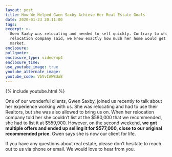 ```yaml
---
layout: post
title: How We Helped Gwen Saxby Achieve Her Real Estate Goals
date: 2020-01-23 20:11:00
tags:
excerpt: >-
  Gwen Saxby was relocating and needed to sell quickly. Contrary to what her
  relocation company said, we knew exactly how much her home would get on the
  market.
enclosure:
pullquote:
enclosure_type: video/mp4
enclosure_time:
use_youtube_image: true
youtube_alternate_image:
youtube_code: VbVvIAWEda8
---
```


{% include youtube.html %}

One of our wonderful clients, Gwen Saxby, joined us recently to talk about her experience working with us. She was relocating and had to use their Realtors, but she was also allowed to bring us on. When her relocation company told her she couldn’t list at the $580,000 that we recommended, she had to list it at $559,900. However, on the second weekend, **we got multiple offers and ended up selling it for $577,000, close to our original recommended price**. Gwen says she is now our client for life.&nbsp;

If you have any questions about real estate, please don’t hesitate to reach out to us via phone or email. We would love to hear from you.